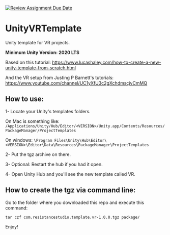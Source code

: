 [![Review Assignment Due Date](https://classroom.github.com/assets/deadline-readme-button-22041afd0340ce965d47ae6ef1cefeee28c7c493a6346c4f15d667ab976d596c.svg)](https://classroom.github.com/a/i_GxF_Z0)
# UnityVRTemplate
Unity template for VR projects. 

**Minimum Unity Version: 2020 LTS**

Based on this tutorial: https://www.lucashaley.com/how-to-create-a-new-unity-template-from-scratch.html

And the VR setup from Justing P Barnett's tutorials: https://www.youtube.com/channel/UC1yXfU3c2gXchdmscjvCmMQ

How to use:
-----------

1- Locate your Unity's templates folders. 

On Mac is something like: `/Applications/Unity/Hub/Editor/<VERSION>/Unity.app/Contents/Resources/PackageManager/ProjectTemplates`

On windows: `\Program Files\Unity\Hub\Editor\<VERSION>\Editor\Data\Resources\PackageManager\ProjectTemplates`

2- Put the tgz archive on there. 

3- Optional: Restart the hub if you had it open.

4- Open Unity Hub and you'll see the new template called VR.


How to create the tgz via command line:
---------------------------------------

Go to the folder where you downloaded this repo and execute this command: 
```
tar czf com.resistancestudio.template.vr-1.0.0.tgz package/
```

Enjoy!
